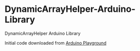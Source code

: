 # DynamicArrayHelper-Arduino-Library
DynamicArrayHelper Arduino Library

Initial code downloaded from [Arduino Playground](http://playground.arduino.cc//Code/DynamicArrayHelper)
